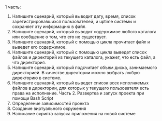 1 часть: 
  1.	Напишите сценарий, который выводит дату, время, список зарегистрировавшихся пользователей, и uptime системы и сохраняет эту информацию в файл. 
  2.	Напишите сценарий, который выводит содержимое любого каталога или сообщение о том, что его не существует. 
  3.	Напишите сценарий, который с помощью цикла прочитает файл и выведет его содержимое. 
  4.	Напишите сценарий, который с помощью цикла выведет список файлов и директорий из текущего каталога, укажет, что есть файл, а что директория. 
  5.	Напишите сценарий, который подсчитает объем диска, занимаемого директорией. В качестве директории можно выбрать любую директорию в системе. 
  6.	Напишите сценарий, который выведет список всех исполняемых файлов в директории, для которых у текущего пользователя есть права на исполнение.
Часть 2. Развертка и запуск проекта при помощи Bash Script 
  1.	Определение зависимостей проекта
  2.	Создание виртуального окружения
  3.	Написание скрипта запуска приложения на новой системе

